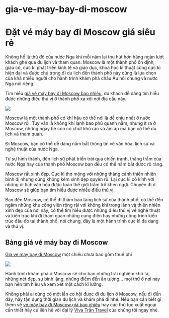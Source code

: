 # gia-ve-may-bay-di-moscow
<h1>Đặt vé máy bay đi Moscow giá siêu rẻ</h1>

Không hổ là thủ đô của nước Nga khi mỗi năm lại thu hút hơn hàng ngàn lượt khách ghé qua du lịch và tham quan. Moscow là một thành phố ổn định, giàu có, cực kì phát triển kinh tế và giáo dục, khoa học kĩ thuật cũng cực kì hiện đại và được chú trọng,đi du lịch đến thành phố này cũng là lựa chọn của khá nhiều người cho hành trình khám phá châu Âu nói chung và nước Nga nói riêng.

Tìm hiểu <a href = "http://vivatrantravel.vn/ve-may-bay-di-moscow.html">giá vé máy bay đi Moscow bao nhiêu</a>, du khách dễ dàng tìm hiểu được những điều thú vị ở thành phố xa xôi nơi địa cầu này.

<img src = "https://vemaybaysingaporeairlines.com/wp-content/uploads/2017/04/ve-may-bay-di-Moscow-1.jpg" />

Moscow là một thành phố có khí hậu có thể nói là dễ chịu nhất ở nước Moscow rồi. Tuy vẫn là không khí lạnh bao phủ quanh năm, nhưng ít ra ở Moscow, những ngày hè còn có chút khô ráo và ấm áp mà bạn có thể du lịch và tham quan.

Đi Moscow, bạn có thể dễ dàng nắm bắt thông tin về văn hóa, lịch sử và nghệ thuật của nước Nga.

Từ sự hình thành, đến lịch sử phát triển trải qua chiến tranh, thăng trầm của nước Nga hay của thành phố Moscow bạn đều có thể nắm bắt được rõ ràng.

Moscow rất xinh đẹp. Cực kì thơ mộng với những thắng cảnh thiên nhiên bình dị nhưng cũng không kém xinh đẹp quyến rũ. Lại cực kì cổ kính với những di tích văn hóa được toàn thế giới trầm trồ khen ngợi. Chuyến đi ở Moscow sẽ giúp bạn tìm hiểu được nhiều điều thú vị.

Bạn đến Moscow, có thể đi thăm bảo tàng lịch sử của thành phố, có thể đến ngắm những khu công viên rộng rãi với không khí trong lành và thiên nhiên xinh đẹp của nơi này, có thể tìm hiểu được những điều thú vị về nghệ thuật và kiến trúc khi đi tham quan những cung điện hay những công trình kiến trúc đâu đó tại thành phố, nói chung, đây là một hành trình cực kì đa dạng và thú vị.

<h2>Bảng giá vé máy bay đi Moscow</h2>

<a href = "#">Gia ve may bay di Moscow</a> một chiều chưa bao gồm thuế phí

<img src = "https://vemaybaysingaporeairlines.com/wp-content/uploads/2017/04/ve-may-bay-di-Moscow.jpg" />

Hành trình khám phá ở Moscow sẽ cho bạn những trải nghiệm khó tả, những nét đẹp, sự bình lặng, những điểm đến ấn tượng… mọi thứ ở nơi này bạn nên tìm hiểu và xem xét một cách kĩ lưỡng.

Không phải ai cũng có một lần cơ hội được đi du lịch ở Moscow, nếu đi đến đây, hãy tận dụng thời gian du lịch và khám phá đi nhé. Nếu bạn cần biết gì them về <a href = "https://vivatrantravel.com/ve-quoc-te/ve-may-bay-di-moscow.html">vé máy bay đi Moscow giá bao nhiêu</a> hay các thủ tục xuất ngoại cần thiết hãy cứ liên hệ với đại lý <a href = "https://vivatrantravel.com/">Viva Trần Travel</a> của chúng tôi ngay nhé.
